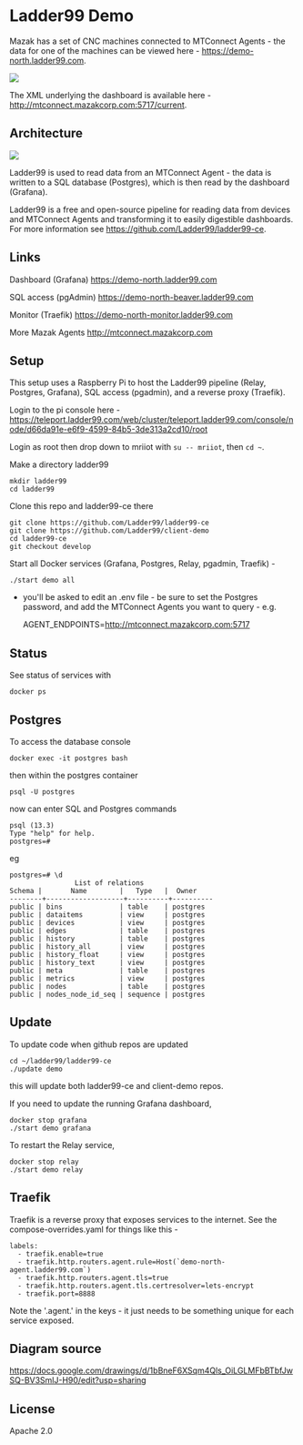 # Ladder99 Demo

Mazak has a set of CNC machines connected to MTConnect Agents - the data for one of the machines can be viewed here - https://demo-north.ladder99.com.

![](assets/dashboard.jpg)

The XML underlying the dashboard is available here - http://mtconnect.mazakcorp.com:5717/current.

## Architecture

![](assets/architecture.png)

Ladder99 is used to read data from an MTConnect Agent - the data is written to a SQL database (Postgres), which is then read by the dashboard (Grafana).

Ladder99 is a free and open-source pipeline for reading data from devices and MTConnect Agents and transforming it to easily digestible dashboards. For more information see https://github.com/Ladder99/ladder99-ce.

## Links

Dashboard (Grafana)
https://demo-north.ladder99.com

SQL access (pgAdmin)
https://demo-north-beaver.ladder99.com

Monitor (Traefik)
https://demo-north-monitor.ladder99.com

More Mazak Agents
http://mtconnect.mazakcorp.com

## Setup

This setup uses a Raspberry Pi to host the Ladder99 pipeline (Relay, Postgres, Grafana), SQL access (pgadmin), and a reverse proxy (Traefik). 

Login to the pi console here - https://teleport.ladder99.com/web/cluster/teleport.ladder99.com/console/node/d66da91e-e6f9-4599-84b5-3de313a2cd10/root

Login as root then drop down to mriiot with `su -- mriiot`, then `cd ~`.

Make a directory ladder99

    mkdir ladder99
    cd ladder99

Clone this repo and ladder99-ce there

    git clone https://github.com/Ladder99/ladder99-ce
    git clone https://github.com/Ladder99/client-demo
    cd ladder99-ce
    git checkout develop

Start all Docker services (Grafana, Postgres, Relay, pgadmin, Traefik) -

    ./start demo all

- you'll be asked to edit an .env file - be sure to set the Postgres password, 
and add the MTConnect Agents you want to query - e.g. 

    AGENT_ENDPOINTS=http://mtconnect.mazakcorp.com:5717


## Status

See status of services with

    docker ps

## Postgres

To access the database console

    docker exec -it postgres bash

then within the postgres container

    psql -U postgres

now can enter SQL and Postgres commands

    psql (13.3)
    Type "help" for help.
    postgres=#

eg

    postgres=# \d
                    List of relations
    Schema |       Name        |   Type   |  Owner
    --------+-------------------+----------+----------
    public | bins              | table    | postgres
    public | dataitems         | view     | postgres
    public | devices           | view     | postgres
    public | edges             | table    | postgres
    public | history           | table    | postgres
    public | history_all       | view     | postgres
    public | history_float     | view     | postgres
    public | history_text      | view     | postgres
    public | meta              | table    | postgres
    public | metrics           | view     | postgres
    public | nodes             | table    | postgres
    public | nodes_node_id_seq | sequence | postgres

## Update

To update code when github repos are updated

    cd ~/ladder99/ladder99-ce
    ./update demo

this will update both ladder99-ce and client-demo repos.

If you need to update the running Grafana dashboard,

    docker stop grafana
    ./start demo grafana

To restart the Relay service,

    docker stop relay
    ./start demo relay

## Traefik

Traefik is a reverse proxy that exposes services to the internet. See the compose-overrides.yaml for things like this - 

    labels:
      - traefik.enable=true
      - traefik.http.routers.agent.rule=Host(`demo-north-agent.ladder99.com`)
      - traefik.http.routers.agent.tls=true
      - traefik.http.routers.agent.tls.certresolver=lets-encrypt
      - traefik.port=8888

Note the '.agent.' in the keys - it just needs to be something unique for each service exposed.

## Diagram source

https://docs.google.com/drawings/d/1bBneF6XSqm4Qls_OiLGLMFbBTbfJwSQ-BV3SmlJ-H90/edit?usp=sharing

## License

Apache 2.0
